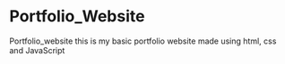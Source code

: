 # Portfolio_Website
Portfolio_website this is my basic portfolio website made using html, css and JavaScript
